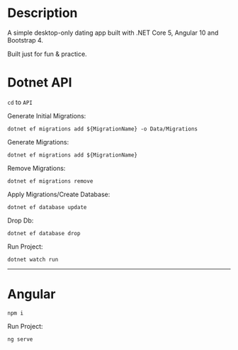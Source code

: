 # Description

A simple desktop-only dating app built with .NET Core 5, Angular 10 and Bootstrap 4. 

Built just for fun & practice.

# Dotnet API

`cd` to `API`

Generate Initial Migrations:

`dotnet ef migrations add ${MigrationName} -o Data/Migrations`

Generate Migrations:

`dotnet ef migrations add ${MigrationName}`

Remove Migrations:

`dotnet ef migrations remove`

Apply Migrations/Create Database:

`dotnet ef database update`

Drop Db:

`dotnet ef database drop`

Run Project:

`dotnet watch run`

---

# Angular

`npm i`

Run Project:

`ng serve`